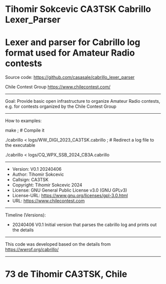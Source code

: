 # Tihomir Sokcevic CA3TSK Cabrillo Lexer_Parser
# Lexer and parser for Cabrillo log format used for Amateur Radio contests

Source code:   https://github.com/casasale/cabrillo_lexer_parser

Chile Contest Group https://www.chilecontest.com/

____________________________________________________
Goal:         Provide basic open infrastructure to organize Amateur Radio contests, e.g. for contests organized by the Chile Contest Group

____________________________________________________
How to examples:

make ; # Compile it

./cabrillo < logs/WW_DIGI_2023_CA3TSK.cabrillo  ; # Redirect a log file to the executable

./cabrillo < logs/CQ_WPX_SSB_2024_CB3A.cabrillo

____________________________________________________

- Version:      V0.1    20240406
- Author:       Tihomir Sokcevic
- Callsign:     CA3TSK
- Copyright:    Tihomir Sokcevic 2024
- License:      GNU General Public License v3.0 (GNU GPLv3)
- License-URL:  https://www.gnu.org/licenses/gpl-3.0.html
- URL:          https://www.chilecontest.com

____________________________________________________
Timeline (Versions):
- 20240406 V0.1 Initial version that parses the cabrillo log and prints out the details

____________________________________________________
This code was developed based on the details from https://wwrof.org/cabrillo/

____________________________________________________

# 73 de Tihomir CA3TSK, Chile
